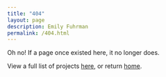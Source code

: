 ```yaml
---
title: "404"
layout: page
description: Emily Fuhrman
permalink: /404.html
---
```

Oh no! If a page once existed here, it no longer does.

View a full list of projects [here](/portfolio), or return [home](/).
